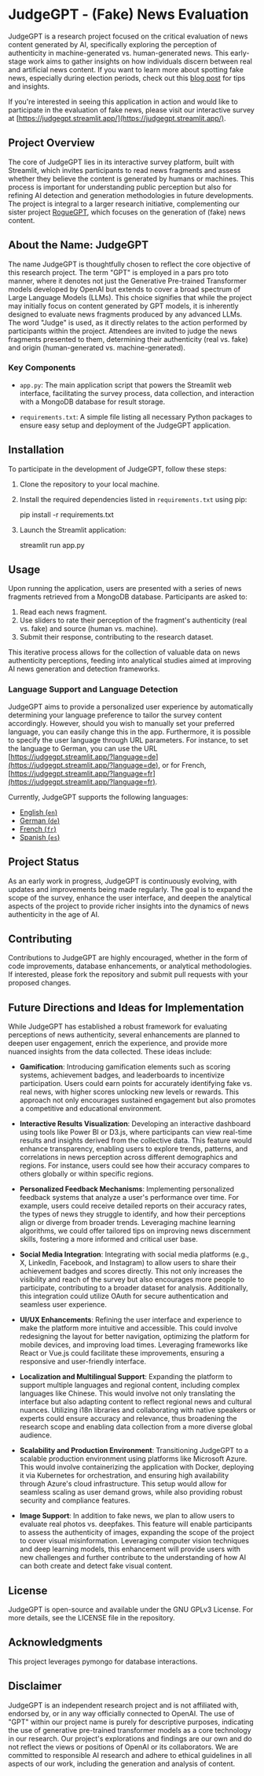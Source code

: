 # JudgeGPT - (Fake) News Evaluation

JudgeGPT is a research project focused on the critical evaluation of news content generated by AI, specifically exploring the perception of authenticity in machine-generated vs. human-generated news. This early-stage work aims to gather insights on how individuals discern between real and artificial news content. If you want to learn more about spotting fake news, especially during election periods, check out this [blog post](https://alexloth.com/how-to-spot-fake-news-this-election-test-your-detection-skills/) for tips and insights.

If you're interested in seeing this application in action and would like to participate in the evaluation of fake news, please visit our interactive survey at [https://judgegpt.streamlit.app/](https://judgegpt.streamlit.app/).

## Project Overview

The core of JudgeGPT lies in its interactive survey platform, built with Streamlit, which invites participants to read news fragments and assess whether they believe the content is generated by humans or machines. This process is important for understanding public perception but also for refining AI detection and generation methodologies in future developments. The project is integral to a larger research initiative, complementing our sister project [RogueGPT](https://github.com/aloth/RogueGPT), which focuses on the generation of (fake) news content.

## About the Name: JudgeGPT

The name JudgeGPT is thoughtfully chosen to reflect the core objective of this research project. The term "GPT" is employed in a pars pro toto manner, where it denotes not just the Generative Pre-trained Transformer models developed by OpenAI but extends to cover a broad spectrum of Large Language Models (LLMs). This choice signifies that while the project may initially focus on content generated by GPT models, it is inherently designed to evaluate news fragments produced by any advanced LLMs. The word "Judge" is used, as it directly relates to the action performed by participants within the project. Attendees are invited to judge the news fragments presented to them, determining their authenticity (real vs. fake) and origin (human-generated vs. machine-generated).

### Key Components

- `app.py`: The main application script that powers the Streamlit web interface, facilitating the survey process, data collection, and interaction with a MongoDB database for result storage.

- `requirements.txt`: A simple file listing all necessary Python packages to ensure easy setup and deployment of the JudgeGPT application.

## Installation

To participate in the development of JudgeGPT, follow these steps:

1. Clone the repository to your local machine.
2. Install the required dependencies listed in `requirements.txt` using pip:

    pip install -r requirements.txt

3. Launch the Streamlit application:

    streamlit run app.py

## Usage

Upon running the application, users are presented with a series of news fragments retrieved from a MongoDB database. Participants are asked to:

1. Read each news fragment.
2. Use sliders to rate their perception of the fragment's authenticity (real vs. fake) and source (human vs. machine).
3. Submit their response, contributing to the research dataset.

This iterative process allows for the collection of valuable data on news authenticity perceptions, feeding into analytical studies aimed at improving AI news generation and detection frameworks.

### Language Support and Language Detection

JudgeGPT aims to provide a personalized user experience by automatically determining your language preference to tailor the survey content accordingly. However, should you wish to manually set your preferred language, you can easily change this in the app. Furthermore, it is possible to specify the user language through URL parameters. For instance, to set the language to German, you can use the URL [https://judgegpt.streamlit.app/?language=de](https://judgegpt.streamlit.app/?language=de), or for French, [https://judgegpt.streamlit.app/?language=fr](https://judgegpt.streamlit.app/?language=fr).

Currently, JudgeGPT supports the following languages:
- [English (`en`)](https://judgegpt.streamlit.app/?language=en)
- [German (`de`)](https://judgegpt.streamlit.app/?language=de)
- [French (`fr`)](https://judgegpt.streamlit.app/?language=fr)
- [Spanish (`es`)](https://judgegpt.streamlit.app/?language=es)

## Project Status

As an early work in progress, JudgeGPT is continuously evolving, with updates and improvements being made regularly. The goal is to expand the scope of the survey, enhance the user interface, and deepen the analytical aspects of the project to provide richer insights into the dynamics of news authenticity in the age of AI.

## Contributing

Contributions to JudgeGPT are highly encouraged, whether in the form of code improvements, database enhancements, or analytical methodologies. If interested, please fork the repository and submit pull requests with your proposed changes.

## Future Directions and Ideas for Implementation

While JudgeGPT has established a robust framework for evaluating perceptions of news authenticity, several enhancements are planned to deepen user engagement, enrich the experience, and provide more nuanced insights from the data collected. These ideas include:

- **Gamification**: Introducing gamification elements such as scoring systems, achievement badges, and leaderboards to incentivize participation. Users could earn points for accurately identifying fake vs. real news, with higher scores unlocking new levels or rewards. This approach not only encourages sustained engagement but also promotes a competitive and educational environment.

- **Interactive Results Visualization**: Developing an interactive dashboard using tools like Power BI or D3.js, where participants can view real-time results and insights derived from the collective data. This feature would enhance transparency, enabling users to explore trends, patterns, and correlations in news perception across different demographics and regions. For instance, users could see how their accuracy compares to others globally or within specific regions.

- **Personalized Feedback Mechanisms**: Implementing personalized feedback systems that analyze a user's performance over time. For example, users could receive detailed reports on their accuracy rates, the types of news they struggle to identify, and how their perceptions align or diverge from broader trends. Leveraging machine learning algorithms, we could offer tailored tips on improving news discernment skills, fostering a more informed and critical user base.

- **Social Media Integration**: Integrating with social media platforms (e.g., X, LinkedIn, Facebook, and Instagram) to allow users to share their achievement badges and scores directly. This not only increases the visibility and reach of the survey but also encourages more people to participate, contributing to a broader dataset for analysis. Additionally, this integration could utilize OAuth for secure authentication and seamless user experience.

- **UI/UX Enhancements**: Refining the user interface and experience to make the platform more intuitive and accessible. This could involve redesigning the layout for better navigation, optimizing the platform for mobile devices, and improving load times. Leveraging frameworks like React or Vue.js could facilitate these improvements, ensuring a responsive and user-friendly interface.

- **Localization and Multilingual Support**: Expanding the platform to support multiple languages and regional content, including complex languages like Chinese. This would involve not only translating the interface but also adapting content to reflect regional news and cultural nuances. Utilizing i18n libraries and collaborating with native speakers or experts could ensure accuracy and relevance, thus broadening the research scope and enabling data collection from a more diverse global audience.

- **Scalability and Production Environment**: Transitioning JudgeGPT to a scalable production environment using platforms like Microsoft Azure. This would involve containerizing the application with Docker, deploying it via Kubernetes for orchestration, and ensuring high availability through Azure's cloud infrastructure. This setup would allow for seamless scaling as user demand grows, while also providing robust security and compliance features.

- **Image Support**: In addition to fake news, we plan to allow users to evaluate real photos vs. deepfakes. This feature will enable participants to assess the authenticity of images, expanding the scope of the project to cover visual misinformation. Leveraging computer vision techniques and deep learning models, this enhancement will provide users with new challenges and further contribute to the understanding of how AI can both create and detect fake visual content.

## License

JudgeGPT is open-source and available under the GNU GPLv3 License. For more details, see the LICENSE file in the repository.

## Acknowledgments

This project leverages pymongo for database interactions.

## Disclaimer

JudgeGPT is an independent research project and is not affiliated with, endorsed by, or in any way officially connected to OpenAI. The use of "GPT" within our project name is purely for descriptive purposes, indicating the use of generative pre-trained transformer models as a core technology in our research. Our project's explorations and findings are our own and do not reflect the views or positions of OpenAI or its collaborators. We are committed to responsible AI research and adhere to ethical guidelines in all aspects of our work, including the generation and analysis of content.
